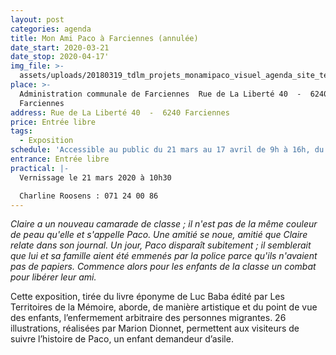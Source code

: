 ```yaml
---
layout: post
categories: agenda
title: Mon Ami Paco à Farciennes (annulée)
date_start: 2020-03-21
date_stop: 2020-04-17'
img_file: >-
  assets/uploads/20180319_tdlm_projets_monamipaco_visuel_agenda_site_territoires-1-.jpg
place: >-
  Administration communale de Farciennes  Rue de La Liberté 40  -  6240
  Farciennes
address: Rue de La Liberté 40  -  6240 Farciennes
price: Entrée libre
tags:
  - Exposition
schedule: 'Accessible au public du 21 mars au 17 avril de 9h à 16h, du lundi au vendredi.'
entrance: Entrée libre
practical: |-
  Vernissage le 21 mars 2020 à 10h30

  Charline Roosens : 071 24 00 86
---
```

*Claire a un nouveau camarade de classe ; il n'est pas de la même couleur de peau qu'elle et s'appelle Paco. Une amitié se noue, amitié que Claire relate dans son journal. Un jour, Paco disparaît subitement ; il semblerait que lui et sa famille aient été emmenés par la police parce qu'ils n'avaient pas de papiers. Commence alors pour les enfants de la classe un combat pour libérer leur ami.*

Cette exposition, tirée du livre éponyme de Luc Baba édité par Les Territoires de la Mémoire, aborde, de manière artistique et du point de vue des enfants, l’enfermement arbitraire des personnes migrantes. 26 illustrations, réalisées par Marion Dionnet, permettent aux visiteurs de suivre l’histoire de Paco, un enfant demandeur d’asile.
